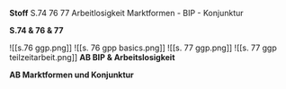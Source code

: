 **Stoff**
S.74 76 77
Arbeitlosigkeit
Marktformen - BIP - Konjunktur

**S.74 & 76 & 77**

![[s.76 ggp.png]]
![[s. 76 gpp basics.png]]
![[s. 77 ggp.png]]
![[s. 77 ggp teilzeitarbeit.png]]
**AB BIP & Arbeitslosigkeit**


**AB Marktformen und Konjunktur**